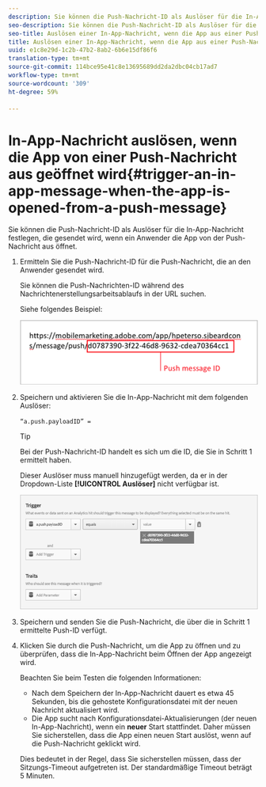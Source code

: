 ```yaml
---
description: Sie können die Push-Nachricht-ID als Auslöser für die In-App-Nachricht festlegen, die gesendet wird, wenn ein Anwender die App von der Push-Nachricht aus öffnet.
seo-description: Sie können die Push-Nachricht-ID als Auslöser für die In-App-Nachricht festlegen, die gesendet wird, wenn ein Anwender die App von der Push-Nachricht aus öffnet.
seo-title: Auslösen einer In-App-Nachricht, wenn die App aus einer Push-Nachricht geöffnet wird
title: Auslösen einer In-App-Nachricht, wenn die App aus einer Push-Nachricht geöffnet wird
uuid: e1c8e29d-1c2b-47b2-8ab2-6b6e15df86f6
translation-type: tm+mt
source-git-commit: 114bce95e41c8e13695689dd2da2dbc04cb17ad7
workflow-type: tm+mt
source-wordcount: '309'
ht-degree: 59%

---
```



# In-App-Nachricht auslösen, wenn die App von einer Push-Nachricht aus geöffnet wird{#trigger-an-in-app-message-when-the-app-is-opened-from-a-push-message}

Sie können die Push-Nachricht-ID als Auslöser für die In-App-Nachricht festlegen, die gesendet wird, wenn ein Anwender die App von der Push-Nachricht aus öffnet.

1. Ermitteln Sie die Push-Nachricht-ID für die Push-Nachricht, die an den Anwender gesendet wird.

   Sie können die Push-Nachrichten-ID während des Nachrichtenerstellungsarbeitsablaufs in der URL suchen.

   Siehe folgendes Beispiel:

   ![](assets/brandon_task1.png)

1. Speichern und aktivieren Sie die In-App-Nachricht mit dem folgenden Auslöser:

   `“a.push.payloadID” =`

   >[!TIP]
   >
   >Bei der Push-Nachricht-ID handelt es sich um die ID, die Sie in Schritt 1 ermittelt haben.

   Dieser Auslöser muss manuell hinzugefügt werden, da er in der Dropdown-Liste **[!UICONTROL Auslöser]** nicht verfügbar ist.

   ![](assets/brandon_task2.png)

1. Speichern und senden Sie die Push-Nachricht, die über die in Schritt 1 ermittelte Push-ID verfügt.
1. Klicken Sie durch die Push-Nachricht, um die App zu öffnen und zu überprüfen, dass die In-App-Nachricht beim Öffnen der App angezeigt wird.

   Beachten Sie beim Testen die folgenden Informationen:

   * Nach dem Speichern der In-App-Nachricht dauert es etwa 45 Sekunden, bis die gehostete Konfigurationsdatei mit der neuen Nachricht aktualisiert wird.
   * Die App sucht nach Konfigurationsdatei-Aktualisierungen (der neuen In-App-Nachricht), wenn ein **neuer** Start stattfindet. Daher müssen Sie sicherstellen, dass die App einen neuen Start auslöst, wenn auf die Push-Nachricht geklickt wird.

   Dies bedeutet in der Regel, dass Sie sicherstellen müssen, dass der Sitzungs-Timeout aufgetreten ist. Der standardmäßige Timeout beträgt 5 Minuten.


